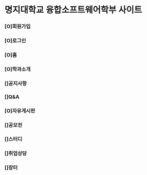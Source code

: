 명지대학교 융합소프트웨어학부 사이트
=======================================

### [O]회원가입
### [O]로그인
### [O]홈
### [O]학과소개
### []공지사항
### []Q&A
### [O]자유게시판
### []공모전
### []스터디
### []취업상담
### []장터
